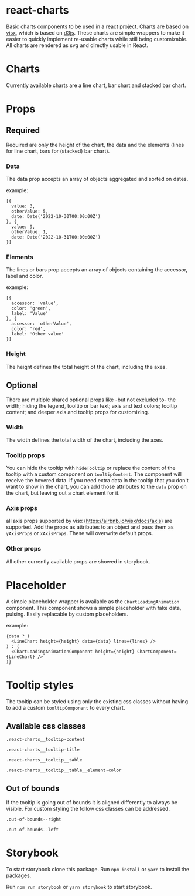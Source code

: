 # react-charts

Basic charts components to be used in a react project. Charts are based on [visx](https://airbnb.io/visx/), which is based on [d3js](https://d3js.org/).
These charts are simple wrappers to make it easier to quickly implement re-usable charts while still being customizable.
All charts are rendered as svg and directly usable in React.

# Charts

Currently available charts are a line chart, bar chart and stacked bar chart.

# Props

## Required

Required are only the height of the chart, the data and the elements (lines for line chart, bars for (stacked) bar chart).

### Data

The data prop accepts an array of objects aggregated and sorted on dates.

example:

```
[{
  value: 3,
  otherValue: 5,
  date: Date('2022-10-30T00:00:00Z')
}, {
  value: 9,
  otherValue: 1,
  date: Date('2022-10-31T00:00:00Z')
}]
```

### Elements

The lines or bars prop accepts an array of objects containing the accessor, label and color.

example:

```
[{
  accessor: 'value',
  color: 'green',
  label: 'Value'
}, {
  accessor: 'otherValue',
  color: 'red',
  label: 'Other value'
}]
```

### Height

The height defines the total height of the chart, including the axes.

## Optional

There are multiple shared optional props like -but not excluded to- the width; hiding the legend, tooltip or bar text; axis and text colors; tooltip content; and deeper axis and tooltip props for customizing.

### Width

The width defines the total width of the chart, including the axes.

### Tooltip props

You can hide the tooltip with `hideTooltip` or replace the content of the tooltip with a custom component on `tooltipContent`. The component will receive the hovered data. If you need extra data in the tooltip that you don't want to show in the chart, you can add those attributes to the `data` prop on the chart, but leaving out a chart element for it.

### Axis props

all axis props supported by visx (https://airbnb.io/visx/docs/axis) are supported. Add the props as attributes to an object and pass them as `yAxisProps` or `xAxisProps`. These will overwrite default props.

### Other props

All other currently available props are showed in storybook.

# Placeholder

A simple placeholder wrapper is available as the `ChartLoadingAnimation` component. This component shows a simple placeholder with fake data, pulsing. Easily replacable by custom placeholders.

example:

```
{data ? (
  <LineChart height={height} data={data} lines={lines} />
) : (
  <ChartLoadingAnimationComponent height={height} ChartComponent={LineChart} />
)}
```

# Tooltip styles

The tooltip can be styled using only the existing css classes without having to add a custom `tooltipComponent` to every chart.

## Available css classes

`.react-charts__tooltip-content`

`.react-charts__tooltip-title`

`.react-charts__tooltip__table`

`.react-charts__tooltip__table__element-color`

## Out of bounds

If the tooltip is going out of bounds it is aligned differently to always be visible. For custom styling the follow css classes can be addressed.

`.out-of-bounds--right`

`.out-of-bounds--left`

# Storybook

To start storybook clone this package. Run `npm install` or `yarn` to install the packages.

Run `npm run storybook` or `yarn storybook` to start storybook.
